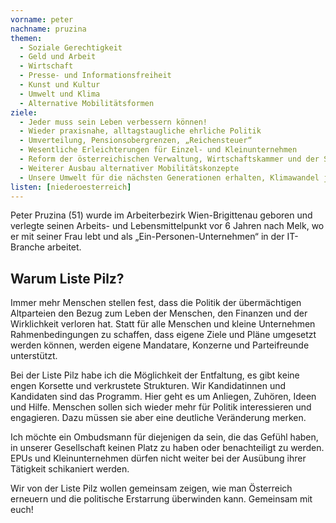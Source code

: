 ```yaml
---
vorname: peter
nachname: pruzina
themen:
  - Soziale Gerechtigkeit
  - Geld und Arbeit
  - Wirtschaft
  - Presse- und Informationsfreiheit
  - Kunst und Kultur
  - Umwelt und Klima
  - Alternative Mobilitätsformen
ziele:
  - Jeder muss sein Leben verbessern können!
  - Wieder praxisnahe, alltagstaugliche ehrliche Politik
  - Umverteilung, Pensionsobergrenzen, „Reichensteuer“
  - Wesentliche Erleichterungen für Einzel- und Kleinunternehmen
  - Reform der österreichischen Verwaltung, Wirtschaftskammer und der Sozialversicherungen
  - Weiterer Ausbau alternativer Mobilitätskonzepte
  - Unsere Umwelt für die nächsten Generationen erhalten, Klimawandel jetzt stoppen
listen: [niederoesterreich]
---
```


Peter Pruzina (51) wurde im Arbeiterbezirk Wien-Brigittenau geboren und verlegte seinen Arbeits- und Lebensmittelpunkt vor 6 Jahren nach Melk, wo er mit seiner Frau lebt und als „Ein-Personen-Unternehmen“ in der IT-Branche arbeitet.

## Warum Liste Pilz?

Immer mehr Menschen stellen fest, dass die Politik der übermächtigen Altparteien den Bezug zum Leben der Menschen, den Finanzen und der Wirklichkeit verloren hat. Statt für alle Menschen und kleine Unternehmen Rahmenbedingungen zu schaffen, dass eigene Ziele und Pläne umgesetzt werden können, werden eigene Mandatare, Konzerne und Parteifreunde unterstützt.

Bei der Liste Pilz habe ich die Möglichkeit der Entfaltung, es gibt keine engen Korsette und verkrustete Strukturen. Wir Kandidatinnen und Kandidaten sind das Programm. Hier geht es um Anliegen, Zuhören, Ideen und Hilfe. Menschen sollen sich wieder mehr für Politik interessieren und engagieren. Dazu müssen sie aber eine deutliche Veränderung merken.

Ich möchte ein Ombudsmann für diejenigen da sein, die das Gefühl haben, in unserer Gesellschaft keinen Platz zu haben oder benachteiligt zu werden. EPUs und Kleinunternehmen dürfen nicht weiter bei der Ausübung ihrer Tätigkeit schikaniert werden.

Wir von der Liste Pilz wollen gemeinsam zeigen, wie man Österreich erneuern und die politische Erstarrung überwinden kann. Gemeinsam mit euch!